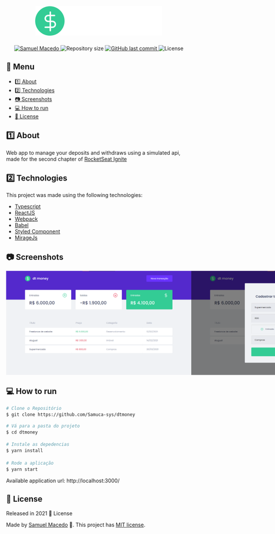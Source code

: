 <div class="bg-gray-dark">
  <h1 align="center">
    <div class="bg-gray-dark">
    <img alt="Logo DtMoney" src="./src/assets/logo.svg" />
    </div>
  </h1>
</div>

<p align="center">
  <a href="https://www.linkedin.com/in/samuel-macedo-12a420a8">
    <img alt="Samuel Macedo" src="https://img.shields.io/badge/-SamuelMF-009db9?style=flat&logo=Linkedin&logoColor=white" />
  </a>

  <img alt="Repository size" src="https://img.shields.io/github/repo-size/Samuca-sys/dtmoney?color=009bd9">

  <a href="https://github.com/Samuca-sys/dtmoney/commits/main">
    <img alt="GitHub last commit" src="https://img.shields.io/github/last-commit/Samuca-sys/dtmoney?color=009bd9">
  </a>

  <img alt="License" src="https://img.shields.io/badge/license-MIT-009db9">
</p>

## :pushpin: Menu
<!-- -->  
- [:one: About](#one-about)
- [:two: Technologies](#two-technologies)
- [:camera: Screenshots](#camera-screenshots)
- [:computer: How to run](#computer-how-to-run)
- [:closed_book: License](#closed_book-license)

## :one: About
Web app to manage your deposits and withdraws using a simulated api, made for the second chapter of [RocketSeat Ignite](https://rocketseat.com.br/)

## :two: Technologies
This project was made using the following technologies:

* [Typescript](https://www.typescriptlang.org/)
* [ReactJS](https://pt-br.reactjs.org/)
* [Webpack](https://webpack.js.org/)
* [Babel](https://babeljs.io/)
* [Styled Component](https://styled-components.com/)
* [MirageJs](https://miragejs.com/)
  
## :camera: Screenshots
<div style="display: flex; flex-direction: 'row'; align-items: 'center';">
  <img src="./public/Home.png" width="800px">
  <img src="./public/Modal.png" width="800px">
</div>

## :computer: How to run

```bash
# Clone o Repositório
$ git clone https://github.com/Samuca-sys/dtmoney
```

```bash
# Vá para a pasta do projeto
$ cd dtmoney

# Instale as depedencias
$ yarn install

# Rode a aplicação
$ yarn start
```
Available application url: http://localhost:3000/

## :closed_book: License

Released in 2021 :closed_book: License

Made by [Samuel Macedo](https://github.com/Samuca-sys) 🚀.
This project has [MIT license](./LICENSE).
